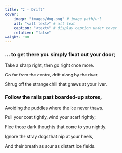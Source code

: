 ```yaml
---
title: "2 - Drift"
cover:
    image: "images/dog.png" # image path/url
    alt: "<alt text>" # alt text
    caption: "<text>" # display caption under cover
    relative: "false"
weight: 200
---
```

### … to get there you simply float out your door;

Take a sharp right, then go right once more.

Go far from the centre, drift along by the river;

Shrug off the strange chill that gnaws at your liver.

 

### Follow the rails past boarded-up stores,

Avoiding the puddles where the ice never thaws.

Pull your coat tightly, wind your scarf rightly;

Flee those dark thoughts that come to you nightly.

Ignore the stray dogs that nip at your heels,

And their breath as sour as distant ice fields. 